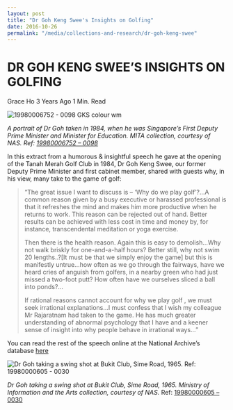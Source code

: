 ```yaml
---
layout: post
title: "Dr Goh Keng Swee's Insights on Golfing"
date: 2016-10-26
permalink: "/media/collections-and-research/dr-goh-keng-swee"
---
```


# DR GOH KENG SWEE’S INSIGHTS ON GOLFING

Grace Ho 3 Years Ago 1 Min. Read

![19980006752 - 0098 GKS colour wm](http://www.nas.gov.sg/blogs/offtherecord/wp-content/uploads/2015/04/19980006752-0098-GKS-colour-wm-300x200.jpg)

*A portrait of Dr Goh taken in 1984, when he was Singapore’s First Deputy Prime Minister and Minister for Education.* *MITA collection, courtesy of NAS. Ref: [19980006752 – 0098](http://www.nas.gov.sg/archivesonline/photographs/record-details/eecf18c5-1161-11e3-83d5-0050568939ad)*

In this extract from a humorous & insightful speech he gave at the opening of the Tanah Merah Golf Club in 1984, Dr Goh Keng Swee, our former Deputy Prime Minister and first cabinet member, shared with guests why, in his view, many take to the game of golf:

> “The great issue I want to discuss is – ‘Why do we play golf’?…A common reason given by a busy executive or harassed professional is that it refreshes the mind and makes him more productive when he returns to work. This reason can be rejected out of hand. Better results can be achieved with less cost in time and money by, for instance, transcendental meditation or yoga exercise.
>
> Then there is the health reason. Again this is easy to demolish…Why not walk briskly for one-and-a-half hours? Better still, why not swim 20 lengths..?[It must be that we simply enjoy the game] but this is manifestly untrue…how often as we go through the fairways, have we heard cries of anguish from golfers, in a nearby green who had just missed a two-foot putt? How often have we ourselves sliced a ball into ponds?…
>
> If rational reasons cannot account for why we play golf , we must seek irrational explanations…I must confess that I wish my colleague Mr Rajaratnam had taken to the game. He has much greater understanding of abnormal psychology that I have and a keener sense of insight into why people behave in irrational ways…”

You can read the rest of the speech online at the National Archive’s database [here](http://www.nas.gov.sg/archivesonline/data/pdfdoc/GKS19840317.pdf) 

![Dr Goh taking a swing shot at Bukit Club, Sime Road, 1965. Ref: 19980000605 - 0030](http://www.nas.gov.sg/blogs/offtherecord/wp-content/uploads/2015/04/19980000605-0030-GKS-golf-wm.jpg) 

*Dr Goh taking a swing shot at Bukit Club, Sime Road, 1965.*
*Ministry of Information and the Arts collection, courtesy of NAS.* Ref: [19980000605 – 0030](http://www.nas.gov.sg/archivesonline/photographs/record-details/c3336aed-1161-11e3-83d5-0050568939ad)

 

 

